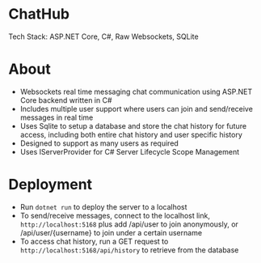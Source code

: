 # ChatHub
Tech Stack: ASP.NET Core, C#, Raw Websockets, SQLite  

# About
* Websockets real time messaging chat communication using ASP.NET Core backend written in C#
* Includes multiple user support where users can join and send/receive messages in real time
* Uses Sqlite to setup a database and store the chat history for future access, including both entire chat history and user specific history
* Designed to support as many users as required
* Uses IServerProvider for C# Server Lifecycle Scope Management

# Deployment
* Run `dotnet run` to deploy the server to a localhost
* To send/receive messages, connect to the localhost link, `http://localhost:5168` plus add /api/user to join anonymously, or /api/user/{username} to join under a certain username
* To access chat history, run a GET request to `http://localhost:5168/api/history` to retrieve from the database
